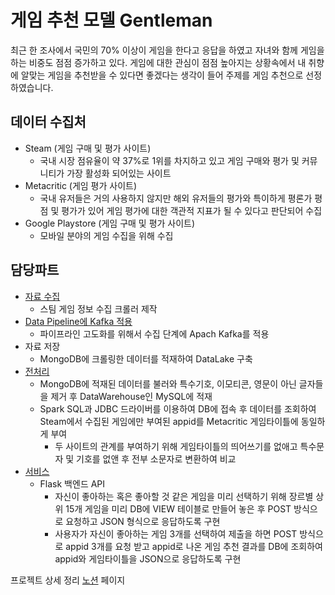# 게임 추천 모델 Gentleman
최근 한 조사에서 국민의 70% 이상이 게임을 한다고 응답을 하였고 자녀와 함께 게임을하는 비중도 점점 증가하고 있다.
게임에 대한 관심이 점점 높아지는 상황속에서 내 취향에 알맞는 게임을 추천받을 수 있다면 좋겠다는 생각이 들어 주제를 게임 추천으로 선정하였습니다.

## 데이터 수집처
- Steam (게임 구매 및 평가 사이트)
    - 국내 시장 점유율이 약 37%로 1위를 차지하고 있고 게임 구매와 평가 및 커뮤니티가 가장 활성화 되어있는 사이트 
- Metacritic (게임 평가 사이트)
    - 국내 유저들은 거의 사용하지 않지만 해외 유저들의 평가와 특이하게 평론가 평점 및 평가가 있어 게임 평가에 대한 객관적 지표가 될 수 있다고 판단되어 수집
- Google Playstore (게임 구매 및 평가 사이트)
    - 모바일 분야의 게임 수집을 위해 수집 

## 담당파트
- [자료 수집](https://github.com/hoseong0422/MC_PJ_03/blob/master/codes/steam_info_crawler.py)
    - 스팀 게임 정보 수집 크롤러 제작
- [Data Pipeline에 Kafka 적용](https://github.com/hoseong0422/MC_PJ_03/tree/master/codes/kafka)
    - 파이프라인 고도화를 위해서 수집 단계에 Apach Kafka를 적용
- 자료 저장
    - MongoDB에 크롤링한 데이터를 적재하여 DataLake 구축
- [전처리](https://github.com/hoseong0422/MC_PJ_03/blob/master/codes/steam_info_to_warehouse.py)
    - MongoDB에 적재된 데이터를 불러와 특수기호, 이모티콘, 영문이 아닌 글자들을 제거 후 DataWarehouse인 MySQL에 적재
    - Spark SQL과 JDBC 드라이버를 이용하여 DB에 접속 후 데이터를 조회하여 Steam에서 수집된 게임에만 부여된 appid를 Metacritic 게임타이틀에 동일하게 부여
        - 두 사이트의 관계를 부여하기 위해 게임타이틀의 띄어쓰기를 없애고 특수문자 및 기호를 없앤 후 전부 소문자로 변환하여 비교
- [서비스](https://github.com/hoseong0422/MC_PJ_03/tree/master/codes/Flask)
    - Flask 백엔드 API
        - 자신이 좋아하는 혹은 좋아할 것 같은 게임을 미리 선택하기 위해 장르별 상위 15개 게임을 미리 DB에 VIEW 테이블로 만들어 놓은 후 POST 방식으로 요청하고 JSON 형식으로 응답하도록 구현
        - 사용자가 자신이 좋아하는 게임 3개를 선택하여 제출을 하면 POST 방식으로 appid 3개를 요청 받고 appid로 나온 게임 추천 결과를 DB에 조회하여 appid와 게임타이틀을 JSON으로 응답하도록 구현

프로젝트 상세 정리 [노션](https://field-nerve-7fd.notion.site/Gentleman-a48e8396b8f047e18a54081af889546f) 페이지